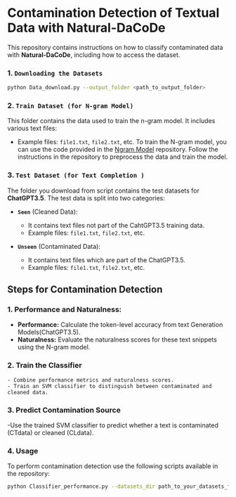 # Contamination Detection of Textual Data with Natural-DaCoDe

This repository contains instructions on how to classify contaminated data with **Natural-DaCoDe**, including how to access the dataset.
 
### 1. `Downloading the Datasets`

```bash
python Data_download.py --output_folder <path_to_output_folder>
```
### 2. `Train Dataset (for N-gram Model)`
This folder contains the data used to train the n-gram model. It includes various text files:

- Example files: `file1.txt`, `file2.txt`, etc.
To train the N-gram model, you can use the code provided in the [Ngram Model](https://github.com/naturalnessbasedappraoch/Natural-DaCode/tree/main/Source_code/n-gram_cachelm) repository. Follow the instructions in the repository to preprocess the data and train the model.

### 3. `Test Dataset (for Text Completion )`

The folder you download from script contains the test datasets for **ChatGPT3.5**. The test data is split into two categories:

- **`Seen`** (Cleaned Data):
    - It contains text files not part of the CahtGPT3.5 training data.
    - Example files: `file1.txt`, `file2.txt`, etc.
  
- **`Unseen`** (Contaminated Data):
    - It contains text files which are part of the ChatGPT3.5.
    - Example files: `file1.txt`, `file2.txt`, etc.

## Steps for Contamination Detection

### 1. **Performance and Naturalness:**
  - **Performance:** Calculate the token-level accuracy from text Generation Models(ChatGPT3.5).
  - **Naturalness:** Evaluate the naturalness scores for these text snippets using the N-gram model.

### 2. **Train the Classifier**
    - Combine performance metrics and naturalness scores.
    - Train an SVM classifier to distinguish between contaminated and cleaned data.

### 3. **Predict Contamination Source**
-Use the trained SVM classifier to predict whether a text is contaminated (CTdata) or cleaned (CLdata).

### 4. **Usage**
To perform contamination detection use the following scripts available in the repository:

   ```bash
   python Classifier_performance.py --datasets_dir path_to_your_datasets_folder
```
